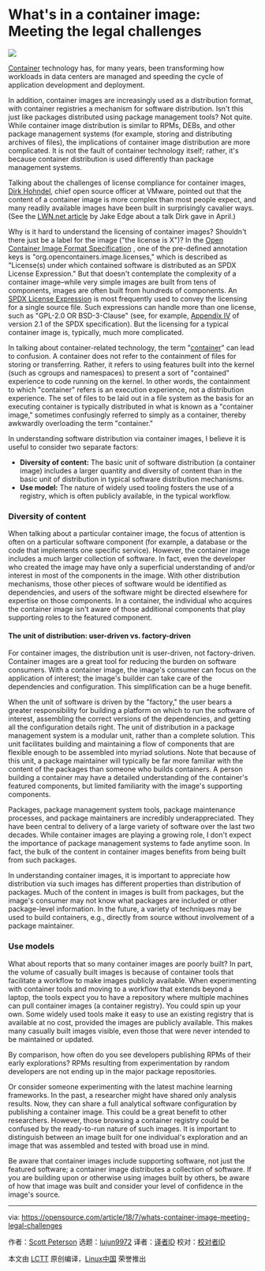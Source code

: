 What's in a container image: Meeting the legal challenges
======
![](https://opensource.com/sites/default/files/styles/image-full-size/public/lead-images/freesoftwareway_law3.png?itok=wyze_0fV)

[Container][1] technology has, for many years, been transforming how workloads in data centers are managed and speeding the cycle of application development and deployment.

In addition, container images are increasingly used as a distribution format, with container registries a mechanism for software distribution. Isn't this just like packages distributed using package management tools? Not quite. While container image distribution is similar to RPMs, DEBs, and other package management systems (for example, storing and distributing archives of files), the implications of container image distribution are more complicated. It is not the fault of container technology itself; rather, it's because container distribution is used differently than package management systems.

Talking about the challenges of license compliance for container images, [Dirk Hohndel][2], chief open source officer at VMware, pointed out that the content of a container image is more complex than most people expect, and many readily available images have been built in surprisingly cavalier ways. (See the [LWN.net article][3] by Jake Edge about a talk Dirk gave in April.)

Why is it hard to understand the licensing of container images? Shouldn't there just be a label for the image ("the license is X")? In the [Open Container Image Format Specification][4] , one of the pre-defined annotation keys is "org.opencontainers.image.licenses," which is described as "License(s) under which contained software is distributed as an SPDX License Expression." But that doesn't contemplate the complexity of a container image–while very simple images are built from tens of components, images are often built from hundreds of components. An [SPDX License Expression][5] is most frequently used to convey the licensing for a single source file. Such expressions can handle more than one license, such as "GPL-2.0 OR BSD-3-Clause" (see, for example, [Appendix IV][6] of version 2.1 of the SPDX specification). But the licensing for a typical container image is, typically, much more complicated.

In talking about container-related technology, the term "[container][7]" can lead to confusion. A container does not refer to the containment of files for storing or transferring. Rather, it refers to using features built into the kernel (such as cgroups and namespaces) to present a sort of "contained" experience to code running on the kernel. In other words, the containment to which "container" refers is an execution experience, not a distribution experience. The set of files to be laid out in a file system as the basis for an executing container is typically distributed in what is known as a "container image," sometimes confusingly referred to simply as a container, thereby awkwardly overloading the term "container."

In understanding software distribution via container images, I believe it is useful to consider two separate factors:

  * **Diversity of content:** The basic unit of software distribution (a container image) includes a larger quantity and diversity of content than in the basic unit of distribution in typical software distribution mechanisms.
  * **Use model:** The nature of widely used tooling fosters the use of a registry, which is often publicly available, in the typical workflow.



### Diversity of content

When talking about a particular container image, the focus of attention is often on a particular software component (for example, a database or the code that implements one specific service). However, the container image includes a much larger collection of software. In fact, even the developer who created the image may have only a superficial understanding of and/or interest in most of the components in the image. With other distribution mechanisms, those other pieces of software would be identified as dependencies, and users of the software might be directed elsewhere for expertise on those components. In a container, the individual who acquires the container image isn't aware of those additional components that play supporting roles to the featured component.

#### The unit of distribution: user-driven vs. factory-driven

For container images, the distribution unit is user-driven, not factory-driven. Container images are a great tool for reducing the burden on software consumers. With a container image, the image's consumer can focus on the application of interest; the image's builder can take care of the dependencies and configuration. This simplification can be a huge benefit.

When the unit of software is driven by the "factory," the user bears a greater responsibility for building a platform on which to run the software of interest, assembling the correct versions of the dependencies, and getting all the configuration details right. The unit of distribution in a package management system is a modular unit, rather than a complete solution. This unit facilitates building and maintaining a flow of components that are flexible enough to be assembled into myriad solutions. Note that because of this unit, a package maintainer will typically be far more familiar with the content of the packages than someone who builds containers. A person building a container may have a detailed understanding of the container's featured components, but limited familiarity with the image's supporting components.

Packages, package management system tools, package maintenance processes, and package maintainers are incredibly underappreciated. They have been central to delivery of a large variety of software over the last two decades. While container images are playing a growing role, I don't expect the importance of package management systems to fade anytime soon. In fact, the bulk of the content in container images benefits from being built from such packages.

In understanding container images, it is important to appreciate how distribution via such images has different properties than distribution of packages. Much of the content in images is built from packages, but the image's consumer may not know what packages are included or other package-level information. In the future, a variety of techniques may be used to build containers, e.g., directly from source without involvement of a package maintainer.

### Use models

What about reports that so many container images are poorly built? In part, the volume of casually built images is because of container tools that facilitate a workflow to make images publicly available. When experimenting with container tools and moving to a workflow that extends beyond a laptop, the tools expect you to have a repository where multiple machines can pull container images (a container registry). You could spin up your own. Some widely used tools make it easy to use an existing registry that is available at no cost, provided the images are publicly available. This makes many casually built images visible, even those that were never intended to be maintained or updated.

By comparison, how often do you see developers publishing RPMs of their early explorations? RPMs resulting from experimentation by random developers are not ending up in the major package repositories.

Or consider someone experimenting with the latest machine learning frameworks. In the past, a researcher might have shared only analysis results. Now, they can share a full analytical software configuration by publishing a container image. This could be a great benefit to other researchers. However, those browsing a container registry could be confused by the ready-to-run nature of such images. It is important to distinguish between an image built for one individual's exploration and an image that was assembled and tested with broad use in mind.

Be aware that container images include supporting software, not just the featured software; a container image distributes a collection of software. If you are building upon or otherwise using images built by others, be aware of how that image was built and consider your level of confidence in the image's source.

--------------------------------------------------------------------------------

via: https://opensource.com/article/18/7/whats-container-image-meeting-legal-challenges

作者：[Scott Peterson][a]
选题：[lujun9972](https://github.com/lujun9972)
译者：[译者ID](https://github.com/译者ID)
校对：[校对者ID](https://github.com/校对者ID)

本文由 [LCTT](https://github.com/LCTT/TranslateProject) 原创编译，[Linux中国](https://linux.cn/) 荣誉推出

[a]:https://opensource.com/users/skpeterson
[1]:https://opensource.com/resources/what-are-linux-containers
[2]:https://www.linkedin.com/in/dirkhohndel
[3]:https://lwn.net/Articles/752982/
[4]:https://github.com/opencontainers/image-spec/blob/master/spec.md
[5]:https://spdx.org/
[6]:https://spdx.org/spdx-specification-21-web-version#h.jxpfx0ykyb60
[7]:https://opensource.com/bus/16/8/introduction-linux-containers-and-image-signing

